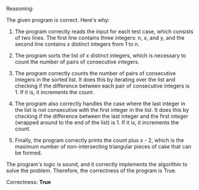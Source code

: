 Reasoning:

The given program is correct. Here's why:

1. The program correctly reads the input for each test case, which consists of two lines. The first line contains three integers: n, x, and y, and the second line contains x distinct integers from 1 to n.

2. The program sorts the list of x distinct integers, which is necessary to count the number of pairs of consecutive integers.

3. The program correctly counts the number of pairs of consecutive integers in the sorted list. It does this by iterating over the list and checking if the difference between each pair of consecutive integers is 1. If it is, it increments the count.

4. The program also correctly handles the case where the last integer in the list is not consecutive with the first integer in the list. It does this by checking if the difference between the last integer and the first integer (wrapped around to the end of the list) is 1. If it is, it increments the count.

5. Finally, the program correctly prints the count plus x - 2, which is the maximum number of non-intersecting triangular pieces of cake that can be formed.

The program's logic is sound, and it correctly implements the algorithm to solve the problem. Therefore, the correctness of the program is True.

Correctness: **True**